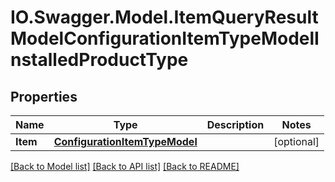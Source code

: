 # IO.Swagger.Model.ItemQueryResultModelConfigurationItemTypeModelInstalledProductType
## Properties

Name | Type | Description | Notes
------------ | ------------- | ------------- | -------------
**Item** | [**ConfigurationItemTypeModel**](ConfigurationItemTypeModel.md) |  | [optional] 

[[Back to Model list]](../README.md#documentation-for-models) [[Back to API list]](../README.md#documentation-for-api-endpoints) [[Back to README]](../README.md)

